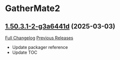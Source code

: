 # GatherMate2

## [1.50.3.1-2-g3a6441d](https://github.com/Nevcairiel/GatherMate2/tree/3a6441ddea05020a0c8ef83562903dc1e581baf3) (2025-03-03)
[Full Changelog](https://github.com/Nevcairiel/GatherMate2/compare/1.50.3.1...3a6441ddea05020a0c8ef83562903dc1e581baf3) [Previous Releases](https://github.com/Nevcairiel/GatherMate2/releases)

- Update packager reference  
- Update TOC  

